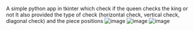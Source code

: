A simple python app in tkinter which check if the queen checks the king or not
It also provided the type of check (horizontal check, vertical check, diagonal check) and the piece positions
![image](https://github.com/user-attachments/assets/5a14f9b1-f5b3-41f9-89c9-0cbee75fa35f)
![image](https://github.com/user-attachments/assets/922e7809-f285-4db8-bc72-473e0e868fbf)
![image](https://github.com/user-attachments/assets/5beab1e9-78a3-4116-9a91-f043e51e3aa9)


